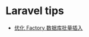 # Laravel tips

- [优化 Factory 数据库批量插入](https://github.com/curder/laravel-tips/tree/optimize-factory-database-batch-insert)
